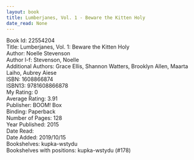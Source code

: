 ```yaml
---
layout: book
title: Lumberjanes, Vol. 1 - Beware the Kitten Holy
date_read: None
---
```


Book Id: 22554204<br />
Title: Lumberjanes, Vol. 1: Beware the Kitten Holy<br />
Author: Noelle Stevenson<br />
Author l-f: Stevenson, Noelle<br />
Additional Authors: Grace Ellis, Shannon Watters, Brooklyn Allen, Maarta Laiho, Aubrey Aiese<br />
ISBN: 1608866874<br />
ISBN13: 9781608866878<br />
My Rating: 0<br />
Average Rating: 3.91<br />
Publisher: BOOM! Box<br />
Binding: Paperback<br />
Number of Pages: 128<br />
Year Published: 2015<br />
Date Read: <br />
Date Added: 2019/10/15<br />
Bookshelves: kupka-wstydu<br />
Bookshelves with positions: kupka-wstydu (#178)<br />

